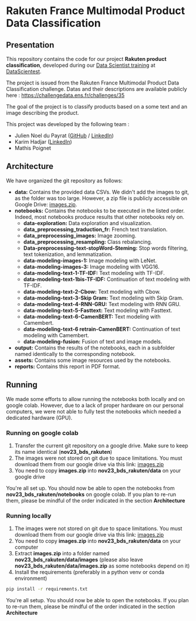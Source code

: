 # Rakuten France Multimodal Product Data Classification

## Presentation

This repository contains the code for our project **Rakuten product classification**, developed during our [Data Scientist training](https://datascientest.com/en/data-scientist-course) at [DataScientest](https://datascientest.com/).

The project is issued from the Rakuten France Multimodal Product Data Classification challenge. Datas and their descriptions are available publicly here : https://challengedata.ens.fr/challenges/35

The goal of the project is to classify products based on a some text and an image describing the product.

This project was developed by the following team :

- Julien Noel du Payrat ([GitHub](https://github.com/surfncode) / [LinkedIn](https://www.linkedin.com/in/jundp/))
- Karim Hadjar ([LinkedIn](https://www.linkedin.com/in/karim-hadjar-52059b268/))
- Mathis Poignet

## Architecture

We have organized the git repository as follows:

- **data:** Contains the provided data CSVs. We didn't add the images to git, as the folder was too large. However, a zip file is publicly accessible on Google Drive: [images.zip](https://drive.google.com/file/d/1Qi_gEQet9Yls5vKGr5erRqspjpno3c0B/view?usp=drive_link).
- **notebooks:** Contains the notebooks to be executed in the listed order. Indeed, most notebooks produce results that other notebooks rely on.
    - **data-exploration:** Data exploration and visualization.
    - **data_preprocessing_traduction_fr:** French text translation.
    - **data_preprocessing_images:** Image zooming.
    - **data_preprocessing_resampling:** Class rebalancing.
    - **Data-preprocessing-text-stopWord-Steming:** Stop words filtering, text tokenization, and lemmatization.
    - **data-modeling-images-1:** Image modeling with LeNet.
    - **data-modeling-images-3:** Image modeling with VGG16.
    - **data-modeling-text-1-TF-IDF:** Text modeling with TF-IDF.
    - **data-modeling-text-1bis-TF-IDF:** Continuation of text modeling with TF-IDF.
    - **data-modeling-text-2-Cbow:** Text modeling with Cbow.
    - **data-modeling-text-3-Skip Gram:** Text modeling with Skip Gram.
    - **data-modeling-text-4-RNN-GRU:** Text modeling with RNN GRU.
    - **data-modeling-text-5-Fasttext:** Text modeling with Fasttext.
    - **data-modeling-text-6-CamenBERT:** Text modeling with Camembert.
    - **data-modeling-text-6 retrain-CamenBERT:** Continuation of text modeling with Camembert.
    - **data-modeling-fusion:** Fusion of text and image models.
- **output:** Contains the results of the notebooks, each in a subfolder named identically to the corresponding notebook.
- **assets:** Contains some image resources used by the notebooks.
- **reports:** Contains this report in PDF format.

## Running

We made some efforts to allow running the notebooks both locally and on google colab. However, due to a lack of proper hardware on our personal computers, we were not able to fully test the notebooks which needed a dedicated hardware (GPU).

### Running on google colab

1. Transfer the current git repository on a google drive. Make sure to keep its name identical (**nov23_bds_rakuten**)
2. The images were not stored on git due to space limitations. You must download them from our google drive via this link: [images.zip](https://drive.google.com/file/d/1Qi_gEQet9Yls5vKGr5erRqspjpno3c0B/view?usp=drive_link)
3. You need to copy **images.zip** into **nov23_bds_rakuten/data** on your google drive

You're all set up. You should now be able to open the notebooks from **nov23_bds_rakuten/notebooks** on google colab. If you plan to re-run them, please be mindful of the order indicated in the section **Architecture**

### Running locally


1. The images were not stored on git due to space limitations. You must download them from our google drive via this link: [images.zip](https://drive.google.com/file/d/1Qi_gEQet9Yls5vKGr5erRqspjpno3c0B/view?usp=drive_link)
2. You need to copy **images.zip** into **nov23_bds_rakuten/data** on your computer
3. Extract **images.zip** into a folder named **nov23_bds_rakuten/data/images** (please also leave **nov23_bds_rakuten/data/images.zip** as some notebooks depend on it)
4. Install the requirements (preferably in a python venv or conda environment)
```bash
pip install -r requirements.txt
```

You're all setup. You should now be able to open the notebooks. If you plan to re-run them, please be mindful of the order indicated in the section **Architecture**

